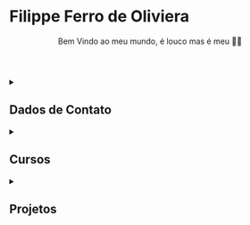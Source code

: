 # Filippe Ferro de Oliviera

<header> Bem Vindo ao meu mundo, é louco mas é meu 🤘🏻</header>

<details>
  <summary>
  
## Dados de Contato  

</summary>
 <p> ✉️ e-Mail: filippe@ymail.com</p> 
 <p> 📱 Whatsapp: +55 (21) 97949-7788</p>
 <p> <img src="https://github.com/filippeoliveira/filippeoliveira/blob/main/Arquivos/linkedin.png"> &nbsp  Linkedin: <a href=https://www.linkedin.com/in/filippe-oliveira-2a997255/>Perfil Público</a></img> </p>
 <p> 🏫 Formação: Cursando Analise de Sistema (Estacio 2025.1)</p>
 <p> 🏫 Fonte de Aprendizado: Pegando experiência com a <a href="https://www.dio.me/users/filippeoliveira">DIO</a> </p>
</details>

<details>
  <summary>
  
## Cursos

  </summary>
<p>➡️Montagem e Manutenção de Micros (SOS Computadores 2005)</p>
<p>➡️Lógica de Programação com base em Java Script (Dio.me 2024)<a href="https://hermes.dio.me/certificates/GEZ6MLUV.pdf">📄</a> </p>
<p>➡️</p>
<p>➡️</p>
<p>➡️</p>
</details>

<details>
  <summary>

## Projetos
  </summary>
  <p>Página Web para o meu Motoclub (dei inicio): <a href="https://htmlpreview.github.io/?https://github.com/filippeoliveira/motorium/blob/main/index.html"> MOTORIUM </a> </p>
</details>
